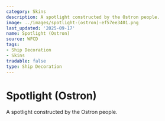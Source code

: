 ```yaml
---
category: Skins
description: A spotlight constructed by the Ostron people.
image: ../images/spotlight-(ostron)-ef57ee3401.png
last_updated: '2025-09-17'
name: Spotlight (Ostron)
source: WFCD
tags:
- Ship Decoration
- Skins
tradable: false
type: Ship Decoration
---
```


# Spotlight (Ostron)

A spotlight constructed by the Ostron people.


